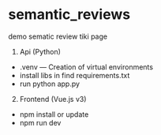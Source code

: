 # semantic_reviews
demo sematic review tiki page
1. Api (Python)
  - .venv — Creation of virtual environments
  - install libs in find requirements.txt
  - run python app.py
2. Frontend (Vue.js v3)
  - npm install or update
  - npm run dev
